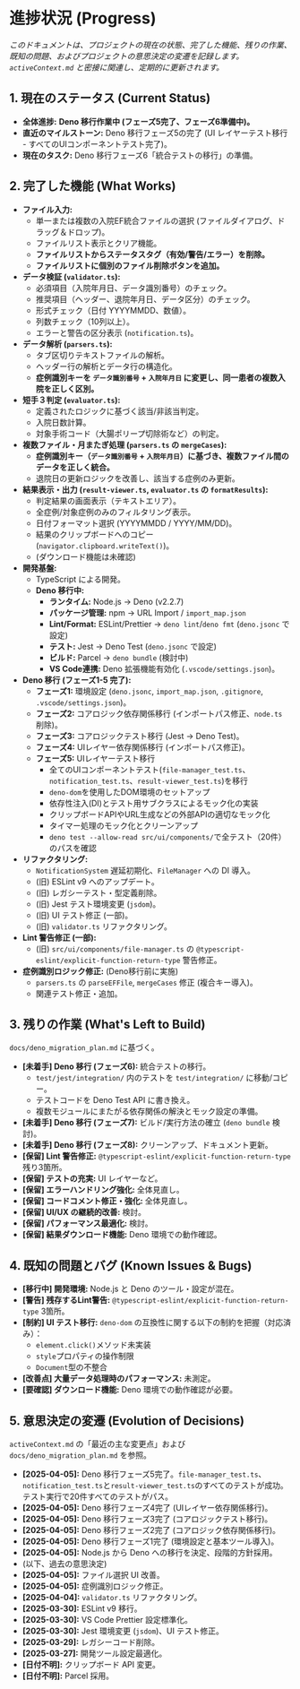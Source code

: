 # 進捗状況 (Progress)

_このドキュメントは、プロジェクトの現在の状態、完了した機能、残りの作業、既知の問題、およびプロジェクトの意思決定の変遷を記録します。`activeContext.md` と密接に関連し、定期的に更新されます。_

## 1. 現在のステータス (Current Status)

- **全体進捗:** **Deno 移行作業中 (フェーズ5完了、フェーズ6準備中)。**
- **直近のマイルストーン:** Deno 移行フェーズ5の完了 (UI レイヤーテスト移行 - すべてのUIコンポーネントテスト完了)。
- **現在のタスク:** Deno 移行フェーズ6「統合テストの移行」の準備。

## 2. 完了した機能 (What Works)

- **ファイル入力:**
  - 単一または複数の入院EF統合ファイルの選択 (ファイルダイアログ、ドラッグ＆ドロップ)。
  - ファイルリスト表示とクリア機能。
  - **ファイルリストからステータスタグ（有効/警告/エラー）を削除。**
  - **ファイルリストに個別のファイル削除ボタンを追加。**
- **データ検証 (`validator.ts`):**
  - 必須項目（入院年月日、データ識別番号）のチェック。
  - 推奨項目（ヘッダー、退院年月日、データ区分）のチェック。
  - 形式チェック（日付 YYYYMMDD、数値）。
  - 列数チェック（10列以上）。
  - エラーと警告の区分表示 (`notification.ts`)。
- **データ解析 (`parsers.ts`):**
  - タブ区切りテキストファイルの解析。
  - ヘッダー行の解析とデータ行の構造化。
  - **症例識別キーを `データ識別番号` + `入院年月日` に変更し、同一患者の複数入院を正しく区別。**
- **短手３判定 (`evaluator.ts`):**
  - 定義されたロジックに基づく該当/非該当判定。
  - 入院日数計算。
  - 対象手術コード（大腸ポリープ切除術など）の判定。
- **複数ファイル・月またぎ処理 (`parsers.ts` の `mergeCases`):**
  - **症例識別キー（`データ識別番号` + `入院年月日`）に基づき、複数ファイル間のデータを正しく統合。**
  - 退院日の更新ロジックを改善し、該当する症例のみ更新。
- **結果表示・出力 (`result-viewer.ts`, `evaluator.ts` の `formatResults`):**
  - 判定結果の画面表示（テキストエリア）。
  - 全症例/対象症例のみのフィルタリング表示。
  - 日付フォーマット選択 (YYYYMMDD / YYYY/MM/DD)。
  - 結果のクリップボードへのコピー (`navigator.clipboard.writeText()`)。
  - (ダウンロード機能は未確認)
- **開発基盤:**
  - TypeScript による開発。
  - **Deno 移行中:**
    - **ランタイム:** Node.js -> Deno (v2.2.7)
    - **パッケージ管理:** npm -> URL Import / `import_map.json`
    - **Lint/Format:** ESLint/Prettier -> `deno lint`/`deno fmt` (`deno.jsonc` で設定)
    - **テスト:** Jest -> Deno Test (`deno.jsonc` で設定)
    - **ビルド:** Parcel -> `deno bundle` (検討中)
    - **VS Code連携:** Deno 拡張機能有効化 (`.vscode/settings.json`)。
- **Deno 移行 (フェーズ1-5 完了):**
  - **フェーズ1:** 環境設定 (`deno.jsonc`, `import_map.json`, `.gitignore`, `.vscode/settings.json`)。
  - **フェーズ2:** コアロジック依存関係移行 (インポートパス修正、`node.ts` 削除)。
  - **フェーズ3:** コアロジックテスト移行 (Jest -> Deno Test)。
  - **フェーズ4:** UIレイヤー依存関係移行 (インポートパス修正)。
  - **フェーズ5:** UIレイヤーテスト移行
    - 全てのUIコンポーネントテスト(`file-manager_test.ts`、`notification_test.ts`、`result-viewer_test.ts`)を移行
    - `deno-dom`を使用したDOM環境のセットアップ
    - 依存性注入(DI)とテスト用サブクラスによるモック化の実装
    - クリップボードAPIやURL生成などの外部APIの適切なモック化
    - タイマー処理のモック化とクリーンアップ
    - `deno test --allow-read src/ui/components/`で全テスト（20件）のパスを確認
- **リファクタリング:**
  - `NotificationSystem` 遅延初期化、`FileManager` への DI 導入。
  - (旧) ESLint v9 へのアップデート。
  - (旧) レガシーテスト・型定義削除。
  - (旧) Jest テスト環境変更 (`jsdom`)。
  - (旧) UI テスト修正 (一部)。
  - (旧) `validator.ts` リファクタリング。
- **Lint 警告修正 (一部):**
  - (旧) `src/ui/components/file-manager.ts` の `@typescript-eslint/explicit-function-return-type` 警告修正。
- **症例識別ロジック修正:** (Deno移行前に実施)
  - `parsers.ts` の `parseEFFile`, `mergeCases` 修正 (複合キー導入)。
  - 関連テスト修正・追加。

## 3. 残りの作業 (What's Left to Build)

`docs/deno_migration_plan.md` に基づく。

- **[未着手] Deno 移行 (フェーズ6):** 統合テストの移行。
  - `test/jest/integration/` 内のテストを `test/integration/` に移動/コピー。
  - テストコードを Deno Test API に書き換え。
  - 複数モジュールにまたがる依存関係の解決とモック設定の準備。
- **[未着手] Deno 移行 (フェーズ7):** ビルド/実行方法の確立 (`deno bundle` 検討)。
- **[未着手] Deno 移行 (フェーズ8):** クリーンアップ、ドキュメント更新。
- **[保留] Lint 警告修正:** `@typescript-eslint/explicit-function-return-type` 残り3箇所。
- **[保留] テストの充実:** UI レイヤーなど。
- **[保留] エラーハンドリング強化:** 全体見直し。
- **[保留] コードコメント修正・強化:** 全体見直し。
- **[保留] UI/UX の継続的改善:** 検討。
- **[保留] パフォーマンス最適化:** 検討。
- **[保留] 結果ダウンロード機能:** Deno 環境での動作確認。

## 4. 既知の問題とバグ (Known Issues & Bugs)

- **[移行中] 開発環境:** Node.js と Deno のツール・設定が混在。
- **[警告] 残存するLint警告:** `@typescript-eslint/explicit-function-return-type` 3箇所。
- **[制約] UI テスト移行:** `deno-dom` の互換性に関する以下の制約を把握（対応済み）：
  - `element.click()`メソッド未実装
  - `style`プロパティの操作制限
  - `Document`型の不整合
- **[改善点] 大量データ処理時のパフォーマンス:** 未測定。
- **[要確認] ダウンロード機能:** Deno 環境での動作確認が必要。

## 5. 意思決定の変遷 (Evolution of Decisions)

`activeContext.md` の「最近の主な変更点」および `docs/deno_migration_plan.md` を参照。

- **[2025-04-05]:** Deno 移行フェーズ5完了。`file-manager_test.ts`、`notification_test.ts`と`result-viewer_test.ts`のすべてのテストが成功。テスト実行で20件すべてのテストがパス。
- **[2025-04-05]:** Deno 移行フェーズ4完了 (UIレイヤー依存関係移行)。
- **[2025-04-05]:** Deno 移行フェーズ3完了 (コアロジックテスト移行)。
- **[2025-04-05]:** Deno 移行フェーズ2完了 (コアロジック依存関係移行)。
- **[2025-04-05]:** Deno 移行フェーズ1完了 (環境設定と基本ツール導入)。
- **[2025-04-05]:** Node.js から Deno への移行を決定、段階的方針採用。
- (以下、過去の意思決定)
- **[2025-04-05]:** ファイル選択 UI 改善。
- **[2025-04-05]:** 症例識別ロジック修正。
- **[2025-04-04]:** `validator.ts` リファクタリング。
- **[2025-03-30]:** ESLint v9 移行。
- **[2025-03-30]:** VS Code Prettier 設定標準化。
- **[2025-03-30]:** Jest 環境変更 (`jsdom`)、UI テスト修正。
- **[2025-03-29]:** レガシーコード削除。
- **[2025-03-27]:** 開発ツール設定最適化。
- **[日付不明]:** クリップボード API 変更。
- **[日付不明]:** Parcel 採用。
